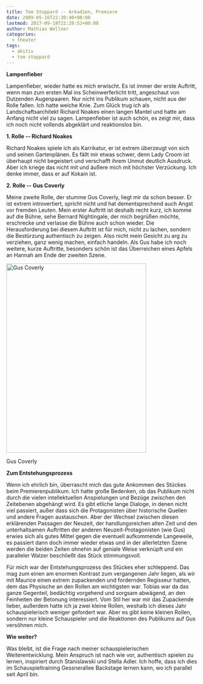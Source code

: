 ```yaml
---
title: Tom Stoppard -- Arkadien, Premiere
date: 2009-05-16T22:30:40+00:00
lastmod: 2017-09-18T22:28:53+00:00
author: Mathias Wellner
categories:
  - theater
tags:
  - akitiv
  - tom stoppard
---
```

**Lampenfieber**

Lampenfieber, wieder hatte es mich erwischt. Es ist immer der erste Auftritt, wenn man zum ersten Mal ins Scheinwerferlicht tritt, angeschaut von Dutzenden Augenpaaren. Nur nicht ins Publikum schauen, nicht aus der Rolle fallen. Ich hatte weiche Knie. Zum Glück trug ich als Landschaftsarchitekt Richard Noakes einen langen Mantel und hatte am Anfang nicht viel zu sagen. Lampenfieber ist auch schön, es zeigt mir, dass ich noch nicht vollends abgeklärt und reaktionslos bin.

**1. Rolle -- Richard Noakes**

Richard Noakes spiele ich als Karrikatur, er ist extrem überzeugt von sich und seinen Gartenplänen. Es fällt mir etwas schwer, denn Lady Croom ist überhaupt nicht begeistert und verschafft ihrem Unmut deutlich Ausdruck. Aber ich kriege das nicht mit und äußere mich mit höchster Verzückung. Ich denke immer, dass er auf Kokain ist.

**2. Rolle -- Gus Coverly**

Meine zweite Rolle, der stumme Gus Coverly, liegt mir da schon besser. Er ist extrem introvertiert, spricht nicht und hat dementsprechend auch Angst vor fremden Leuten. Mein erster Auftritt ist deshalb recht kurz, ich komme auf die Bühne, sehe Bernard Nightingale, der mich begrüßen möchte, erschrecke und verlasse die Bühne auch schon wieder. Die Herausforderung bei diesem Auftritt ist für mich, nicht zu lachen, sondern die Bestürzung authentisch zu zeigen. Also nicht mein Gesicht zu arg zu verziehen, ganz wenig machen, einfach handeln. Als Gus habe ich noch weitere, kurze Auftritte, besonders schön ist das Überreichen eines Apfels an Hannah am Ende der zweiten Szene.

<div style="width: 379px" class="wp-caption aligncenter">
  <a href="http://www.flickr.com/photos/mwellner/3471267835/"><img alt="Gus Coverly" src="http://farm4.static.flickr.com/3589/3471267835_205d2b54a4.jpg" title="Gus Coverly" width="369" height="500" /></a>
  
  <p class="wp-caption-text">
    Gus Coverly<br />
  </p>
</div>

**Zum Entstehungsprozess**

Wenn ich ehrlich bin, überrascht mich das gute Ankommen des Stückes beim Premierenpublikum. Ich hatte große Bedenken, ob das Publikum nicht durch die vielen intellektuellen Anspielungen und Bezüge zwischen den Zeitebenen abgehängt wird. Es gibt etliche lange Dialoge, in denen nicht viel passiert, außer dass sich die Protagonisten über historische Quellen und andere Fragen austauschen. Aber der Wechsel zwischen diesen erklärenden Passagen der Neuzeit, der handlungsreichen alten Zeit und den unterhaltsamen Auftritten der anderen Neuzeit-Protagonisten (wie Gus) erwies sich als gutes Mittel gegen die eventuell aufkommende Langeweile, es passiert dann doch immer wieder etwas und in der allerletzten Szene werden die beiden Zeiten ohnehin auf geniale Weise verknüpft und ein paralleler Walzer beschließt das Stück stimmungsvoll.

Für mich war der Entstehungsprozess des Stückes eher schleppend. Das mag zum einen am enormen Kontrast zum vergangenen Jahr liegen, als wir mit Maurice einen extrem zupackenden und fordernden Regisseur hatten, dem das Physische an den Rollen am wichtigsten war. Tobias war da das ganze Gegenteil, bedächtig vorgehend und sorgsam abwägend, an den Feinheiten der Betonung interessiert. Vom Stil her war mir das Zupackende lieber, außerdem hatte ich ja zwei kleine Rollen, weshalb ich dieses Jahr schauspielerisch weniger gefordert war. Aber es gibt keine kleinen Rollen, sondern nur kleine Schauspieler und die Reaktionen des Publikums auf Gus versöhnen mich.

**Wie weiter?**

Was bleibt, ist die Frage nach meiner schauspielerischen Weiterentwicklung. Mein Anspruch ist nach wie vor, authentisch spielen zu lernen, inspiriert durch Stanislawski und Stella Adler. Ich hoffe, dass ich dies im Schauspieltraining Gessnerallee Backstage lernen kann, wo ich parallel seit April bin.